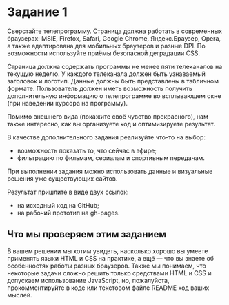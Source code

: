 # Задание 1

Сверстайте телепрограмму. Страница должна работать в современных браузерах:
MSIE, Firefox, Safari, Google Chrome, Яндекс.Браузер, Opera, а также
адаптирована для мобильных браузеров и разные DPI. По возможности используйте
приёмы безопасной деградации CSS.

Страница должна содержать программы не менее пяти телеканалов на текущую неделю.
У каждого телеканала должен быть узнаваемый заголовок и логотип. Данные должны
быть представлены в табличном формате. Пользователь должен иметь возможность
получить дополнительную информацию о телепрограмме во всплывающем окне
(при наведении курсора на программу).

Помимо внешнего вида (покажите своё чувство прекрасного), нам также интересно,
как вы организуете код и оптимизируете результат.

В качестве дополнительного задания реализуйте что-то на выбор:

- возможность показать то, что сейчас в эфире; 
- фильтрацию по фильмам, сериалам и спортивным передачам.

При выполнении задания можно использовать данные и визуальные решения уже
существующих сайтов.

Результат пришлите в виде двух ссылок: 

- на исходный код на GitHub; 
- на рабочий прототип на gh-pages.

## Что мы проверяем этим заданием

В вашем решении мы хотим увидеть, насколько хорошо вы умеете применять языки
HTML и CSS на практике, а ещё — что вы знаете об особенностях работы разных
браузеров. Также мы понимаем, что некоторые задачи сложно решить только
средствами HTML и CSS и допускаем использование JavaScript, но, пожалуйста,
прокомментируйте в коде или текстовом файле README ход ваших мыслей.
